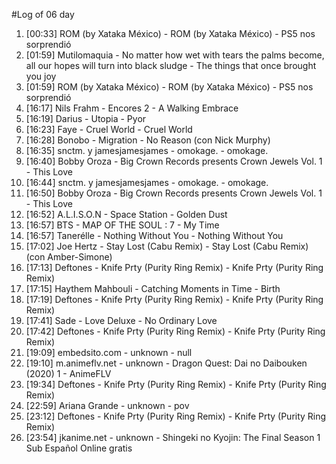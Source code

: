 #Log of 06 day

1. [00:33] ROM (by Xataka México) - ROM (by Xataka México) - PS5 nos sorprendió
1. [01:59] Mutilomaquia - No matter how wet with tears the palms become, all our hopes will turn into black sludge - The things that once brought you joy
1. [01:59] ROM (by Xataka México) - ROM (by Xataka México) - PS5 nos sorprendió
1. [16:17] Nils Frahm - Encores 2 - A Walking Embrace
1. [16:19] Darius - Utopia - Pyor
1. [16:23] Faye - Cruel World - Cruel World
1. [16:28] Bonobo - Migration - No Reason (con Nick Murphy)
1. [16:35] snctm. y jamesjamesjames - omokage. - omokage.
1. [16:40] Bobby Oroza - Big Crown Records presents Crown Jewels Vol. 1 - This Love
1. [16:44] snctm. y jamesjamesjames - omokage. - omokage.
1. [16:50] Bobby Oroza - Big Crown Records presents Crown Jewels Vol. 1 - This Love
1. [16:52] A.L.I.S.O.N - Space Station - Golden Dust
1. [16:57] BTS - MAP OF THE SOUL : 7 - My Time
1. [16:57] Tanerélle - Nothing Without You - Nothing Without You
1. [17:02] Joe Hertz - Stay Lost (Cabu Remix) - Stay Lost (Cabu Remix) (con Amber-Simone)
1. [17:13] Deftones - Knife Prty (Purity Ring Remix) - Knife Prty (Purity Ring Remix)
1. [17:15] Haythem Mahbouli - Catching Moments in Time - Birth
1. [17:19] Deftones - Knife Prty (Purity Ring Remix) - Knife Prty (Purity Ring Remix)
1. [17:41] Sade - Love Deluxe - No Ordinary Love
1. [17:42] Deftones - Knife Prty (Purity Ring Remix) - Knife Prty (Purity Ring Remix)
1. [19:09] embedsito.com - unknown - null
1. [19:10] m.animeflv.net - unknown - Dragon Quest: Dai no Daibouken (2020) 1 - AnimeFLV
1. [19:34] Deftones - Knife Prty (Purity Ring Remix) - Knife Prty (Purity Ring Remix)
1. [22:59] Ariana Grande - unknown - pov
1. [23:12] Deftones - Knife Prty (Purity Ring Remix) - Knife Prty (Purity Ring Remix)
1. [23:54] jkanime.net - unknown - Shingeki no Kyojin: The Final Season 1 Sub Español Online gratis
